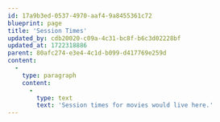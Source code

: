 ```yaml
---
id: 17a9b3ed-0537-4970-aaf4-9a8455361c72
blueprint: page
title: 'Session Times'
updated_by: cdb20020-c09a-4c31-bc8f-b6c3d02228bf
updated_at: 1722318886
parent: 80afc274-e3e4-4c1d-b099-d417769e259d
content:
  -
    type: paragraph
    content:
      -
        type: text
        text: 'Session times for movies would live here.'
---
```

